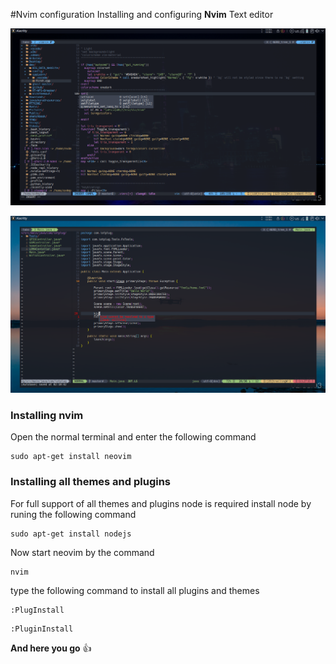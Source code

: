 #Nvim configuration
Installing and configuring **Nvim** Text editor

![](perview/Screenshot1.png)

![](perview/Screenshot2.png)

### Installing nvim
Open the normal terminal and enter the following command 
```
sudo apt-get install neovim
```
### Installing all themes and plugins 
For full support of all themes and plugins node is required 
install node by runing the following command 

```
sudo apt-get install nodejs
```

Now start neovim by the command 
```
nvim 
```

type the following command to install all plugins and themes 
```
:PlugInstall
```
```
:PluginInstall
```


**And here you go** :+1:

